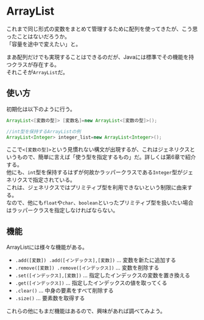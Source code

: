 # ArrayList
これまで同じ形式の変数をまとめて管理するために配列を使ってきたが、こう思ったことはないだろうか。<br>
「容量を途中で変えたい」と。

まあ配列だけでも実現することはできるのだが、Javaには標準でその機能を持つクラスが存在する。<br>
それこそが`ArrayList`だ。

## 使い方
初期化は以下のように行う。
```Java
ArrayList<[変数の型]> [変数名]=new ArrayList<[変数の型]>();

//int型を保持するArrayListの例
ArrayList<Integer> integer_list=new ArrayList<Integer>();
```
ここで`<[変数の型]>`という見慣れない構文が出現するが、これはジェネリクスというもので、簡単に言えば「使う型を指定するもの」だ。詳しくは第6章で紹介する。<br>
他にも、`int`型を保持するはずが何故かラッパークラスである`Integer`型がジェネリクスで指定されている。<br>
これは、ジェネリクスではプリミティブ型を利用できないという制限に由来する。<br>
なので、他にも`float`や`char`、`boolean`といったプリミティブ型を扱いたい場合はラッパークラスを指定しなければならない。

## 機能
ArrayListには様々な機能がある。
- `.add([変数]) .add([インデックス],[変数])` ... 変数を新たに追加する
- `.remove([変数]) .remove([インデックス])` ... 変数を削除する
- `.set([インデックス],[変数])` ... 指定したインデックスの変数を置き換える
- `.get([インデックス])` ... 指定したインデックスの値を取ってくる
- `.clear()` ... 中身の要素をすべて削除する
- `.size()` ... 要素数を取得する

これらの他にもまだ機能はあるので、興味があれば調べてみよう。